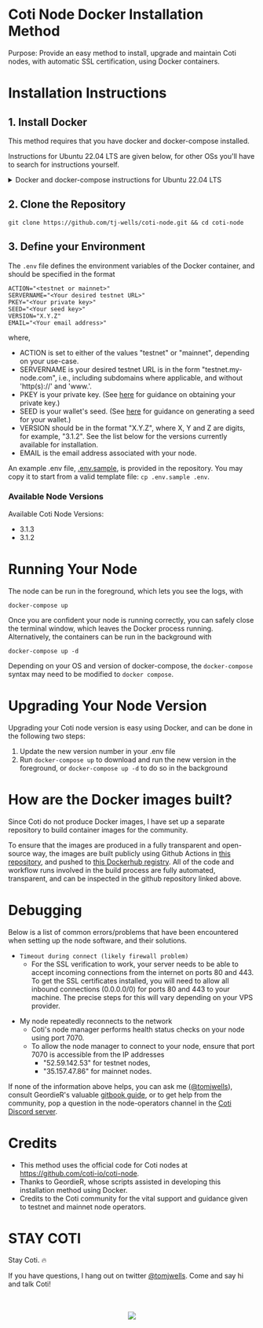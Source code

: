 # Coti Node Docker Installation Method

Purpose: Provide an easy method to install, upgrade and maintain Coti nodes, with automatic SSL certification, using Docker containers.

# Installation Instructions

## 1. Install Docker

This method requires that you have docker and docker-compose installed.

Instructions for Ubuntu 22.04 LTS are given below, for other OSs you'll have to search for instructions yourself.

<details>
    <summary>Docker and docker-compose instructions for Ubuntu 22.04 LTS</summary>
    If you are working on Ubuntu 22.04, I found the following commands useful:

```
# Install docker
sudo apt update
sudo apt install apt-transport-https ca-certificates curl software-properties-common
curl -fsSL https://download.docker.com/linux/ubuntu/gpg | sudo gpg --dearmor -o /usr/share/keyrings/docker-archive-keyring.gpg
echo "deb [arch=$(dpkg --print-architecture) signed-by=/usr/share/keyrings/docker-archive-keyring.gpg] https://download.docker.com/linux/ubuntu $(lsb_release -cs) stable" | sudo tee /etc/apt/sources.list.d/docker.list > /dev/null
sudo apt update
apt-cache policy docker-ce
sudo apt install docker-ce

# Install docker-compose
mkdir -p ~/.docker/cli-plugins/
curl -SL https://github.com/docker/compose/releases/download/v2.3.3/docker-compose-linux-x86_64 -o ~/.docker/cli-plugins/docker-compose
chmod +x ~/.docker/cli-plugins/docker-compose
docker compose version
```

</details>

## 2. Clone the Repository

```
git clone https://github.com/tj-wells/coti-node.git && cd coti-node
```

## 3. Define your Environment

The `.env` file defines the environment variables of the Docker container, and should be specified in the format

```.env
ACTION="<testnet or mainnet>"
SERVERNAME="<Your desired testnet URL>"
PKEY="<Your private key>"
SEED="<Your seed key>"
VERSION="X.Y.Z"
EMAIL="<Your email address>"
```

where,

- ACTION is set to either of the values "testnet" or "mainnet", depending on your use-case.
- SERVERNAME is your desired testnet URL is in the form "testnet.my-node.com", i.e., including subdomains where applicable, and without 'http(s)://' and 'www.'.
- PKEY is your private key. (See [here](https://cotidocs.geordier.co.uk/wallet-and-kyc/generating-your-seed) for guidance on obtaining your private key.)
- SEED is your wallet's seed. (See [here](https://cotidocs.geordier.co.uk/wallet-and-kyc/generating-your-seed) for guidance on generating a seed for your wallet.)
- VERSION should be in the format "X.Y.Z", where X, Y and Z are digits, for example, "3.1.2". See the list below for the versions currently available for installation.
- EMAIL is the email address associated with your node.

An example .env file, <a href="https://github.com/tj-wells/coti-node/blob/master/.env.sample" target="_blank">.env.sample</a>, is provided in the repository. You may copy it to start from a valid template file: `cp .env.sample .env`.

### Available Node Versions

Available Coti Node Versions:

<ul>
  <li>3.1.3</li>
  <li>3.1.2</li>
</ul>

# Running Your Node

The node can be run in the foreground, which lets you see the logs, with

```
docker-compose up
```

Once you are confident your node is running correctly, you can safely close the terminal window, which leaves the Docker process running. Alternatively, the containers can be run in the background with

```
docker-compose up -d
```

Depending on your OS and version of docker-compose, the `docker-compose` syntax may need to be modified to `docker compose`.

# Upgrading Your Node Version

Upgrading your Coti node version is easy using Docker, and can be done in the following two steps:

1. Update the new version number in your .env file
2. Run `docker-compose up` to download and run the new version in the foreground, or `docker-compose up -d` to do so in the background

# How are the Docker images built?

Since Coti do not produce Docker images, I have set up a separate repository to build container images for the community.

To ensure that the images are produced in a fully transparent and open-source way, the images are built publicly using Github Actions in <a href="https://github.com/tj-wells/coti-node-images" target="_blank">this repository</a>, and pushed to <a href="https://hub.docker.com/r/atomnode/coti-node/tags" target="_blank">this Dockerhub registry</a>. All of the code and workflow runs involved in the build process are fully automated, transparent, and can be inspected in the github repository linked above.

# Debugging

Below is a list of common errors/problems that have been encountered when setting up the node software, and their solutions.

- `Timeout during connect (likely firewall problem)`
  - For the SSL verification to work, your server needs to be able to accept incoming connections from the internet on ports 80 and 443.
    To get the SSL certificates installed, you will need to allow all inbound connections (0.0.0.0/0) for ports 80 and 443 to your machine. The precise steps for this will vary depending on your VPS provider.

* My node repeatedly reconnects to the network
  - Coti's node manager performs health status checks on your node using port 7070.
  - To allow the node manager to connect to your node, ensure that port 7070 is accessible from the IP addresses
    - "52.59.142.53" for testnet nodes,
    - "35.157.47.86" for mainnet nodes.

If none of the information above helps, you can ask me (<a href="https://twitter.com/tomjwells">@tomjwells</a>), consult GeordieR's valuable <a href="https://cotidocs.geordier.co.uk/" target="_blank">gitbook guide</a>, or to get help from the community, pop a question in the node-operators channel in the [Coti Discord server](https://discord.com/invite/wfAQfbc3Df).

# Credits

- This method uses the official code for Coti nodes at https://github.com/coti-io/coti-node.
- Thanks to GeordieR, whose scripts assisted in developing this installation method using Docker.
- Credits to the Coti community for the vital support and guidance given to testnet and mainnet node operators.

# STAY COTI

Stay Coti. ️‍🔥

If you have questions, I hang out on twitter <a href="https://twitter.com/tomjwells">@tomjwells</a>. Come and say hi and talk Coti!
<br />
<br />
<br />

<p align="center"><a href="https://twitter.com/tomjwells" target="_blank"><img src="https://cdn.discordapp.com/avatars/343604221331111946/65130831872c9daabdb0d803ce27e594.webp?size=240"></a></p>
